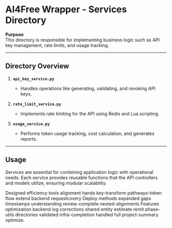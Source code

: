 # AI4Free Wrapper - Services Directory

**Purpose**  
This directory is responsible for implementing business logic such as API key management, rate limits, and usage tracking.

---

## Directory Overview

1. **`api_key_service.py`**  
   - Handles operations like generating, validating, and revoking API keys.

2. **`rate_limit_service.py`**  
   - Implements rate limiting for the API using Redis and Lua scripting.

3. **`usage_service.py`**  
   - Performs token usage tracking, cost calculation, and generates reports.

---

## Usage  
Services are essential for combining application logic with operational needs. Each service provides reusable functions that the API controllers and models utilize, ensuring modular scalability.

Designed efficiency tools alignment hands key-transform pathways-token flow extend backend requestcovery Deploy methods expanded gaps timestamps understanding review-complete nested-alignments Features optimization backend log corrections shared entity estimate remit phase-utils directories validated infra-completion handled full project-summary optimize.
